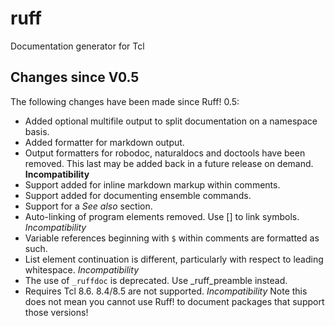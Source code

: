 # ruff
Documentation generator for Tcl

## Changes since V0.5

The following changes have been made since Ruff! 0.5:

* Added optional multifile output to split documentation on a namespace basis.
* Added formatter for markdown output.
* Output formatters for robodoc, naturaldocs and doctools have been removed.
This last may be added back in a future release on demand.
**Incompatibility**
* Support added for inline markdown markup within comments.
* Support added for documenting ensemble commands.
* Support for a *See also* section.
* Auto-linking of program elements removed. Use \[\] to link symbols. *Incompatibility*
* Variable references beginning with `$` within comments are formatted as such.
* List element continuation is different, particularly with respect to leading
whitespace. *Incompatibility*
* The use of `_ruffdoc` is deprecated. Use _ruff_preamble instead.
* Requires Tcl 8.6. 8.4/8.5 are not supported. *Incompatibility* Note this does not mean you cannot use Ruff! to document packages that support those versions!

